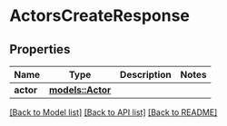 # ActorsCreateResponse

## Properties

Name | Type | Description | Notes
------------ | ------------- | ------------- | -------------
**actor** | [**models::Actor**](Actor.md) |  | 

[[Back to Model list]](../README.md#documentation-for-models) [[Back to API list]](../README.md#documentation-for-api-endpoints) [[Back to README]](../README.md)


